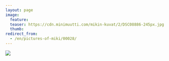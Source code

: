```yaml
---
layout: page
image:
  feature:
  teaser: https://cdn.minimuutti.com/mikin-kuvat/2/DSC08886-245px.jpg
  thumb:
redirect_from:
  - /en/pictures-of-miki/00028/
---
```


![](https://cdn.minimuutti.com/mikin-kuvat/2/DSC08886-800px.jpg)
